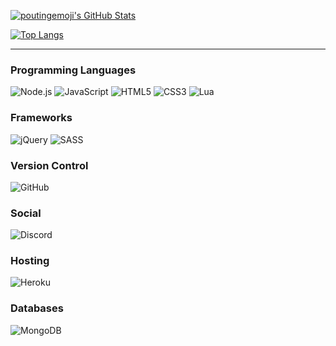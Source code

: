 [![poutingemoji's GitHub Stats](https://github-readme-stats.vercel.app/api?username=poutingemoji&theme=vue&show_icons=true&hide_border=true)](https://github.com/anuraghazra/github-readme-stats)

[![Top Langs](https://github-readme-stats.vercel.app/api/top-langs/?username=poutingemoji&theme=vue&show_icons=true&hide_border=true&layout=compact)](https://github.com/anuraghazra/github-readme-stats)

---

### Programming Languages
![Node.js](https://img.shields.io/badge/node.js%20-%2343853D.svg?&style=for-the-badge&logo=node.js&logoColor=white)
![JavaScript](https://img.shields.io/badge/javascript%20-%23323330.svg?&style=for-the-badge&logo=javascript&logoColor=%23F7DF1E)
![HTML5](https://img.shields.io/badge/html5%20-%23E34F26.svg?&style=for-the-badge&logo=html5&logoColor=white)
![CSS3](https://img.shields.io/badge/css3%20-%231572B6.svg?&style=for-the-badge&logo=css3&logoColor=white")
![Lua](https://img.shields.io/badge/lua-%232C2D72.svg?&style=for-the-badge&logo=lua&logoColor=white)
### Frameworks
![jQuery](https://img.shields.io/badge/jquery%20-%230769AD.svg?&style=for-the-badge&logo=jquery&logoColor=white)
![SASS](https://img.shields.io/badge/SASS%20-hotpink.svg?&style=for-the-badge&logo=SASS&logoColor=white)
### Version Control
![GitHub](https://img.shields.io/badge/github%20-%23121011.svg?&style=for-the-badge&logo=github&logoColor=white)
### Social
![Discord](https://img.shields.io/badge/%3CServer%3E%20-%237289DA.svg?&style=for-the-badge&logo=discord&logoColor=white)
### Hosting
![Heroku](https://img.shields.io/badge/heroku%20-%23430098.svg?&style=for-the-badge&logo=heroku&logoColor=white)
### Databases
![MongoDB](https://img.shields.io/badge/MongoDB-%234ea94b.svg?&style=for-the-badge&logo=mongodb&logoColor=white)
